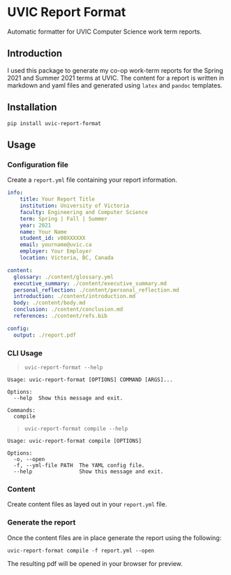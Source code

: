 # UVIC Report Format

Automatic formatter for UVIC Computer Science work term reports.

## Introduction

I used this package to generate my co-op work-term reports for the Spring 2021 and
Summer 2021 terms at UVIC. The content for a report is written in markdown and yaml files
and generated using `latex` and `pandoc` templates.

## Installation

```shell script
pip install uvic-report-format
```

## Usage

### Configuration file

Create a `report.yml` file containing your report information.

```yml
info:
    title: Your Report Title
    institution: University of Victoria
    faculty: Engineering and Computer Science
    term: Spring | Fall | Summer
    year: 2021
    name: Your Name
    student_id: v00XXXXXX
    email: yourname@uvic.ca
    employer: Your Employer
    location: Victoria, BC, Canada

content:
  glossary: ./content/glossary.yml
  executive_summary: ./content/executive_summary.md
  personal_reflection: ./content/personal_reflection.md
  introduction: ./content/introduction.md
  body: ./content/body.md
  conclusion: ./content/conclusion.md
  references: ./content/refs.bib

config:
  output: ./report.pdf
```

### CLI Usage

> `uvic-report-format --help`

```text
Usage: uvic-report-format [OPTIONS] COMMAND [ARGS]...

Options:
  --help  Show this message and exit.

Commands:
  compile

```

> `uvic-report-format compile --help`

```text
Usage: uvic-report-format compile [OPTIONS]

Options:
  -o, --open
  -f, --yml-file PATH  The YAML config file.
  --help               Show this message and exit.
```

### Content

Create content files as layed out in your `report.yml` file.

### Generate the report

Once the content files are in place generate the report using the following:

```shell script
uvic-report-format compile -f report.yml --open
```

The resulting pdf will be opened in your browser for preview.

